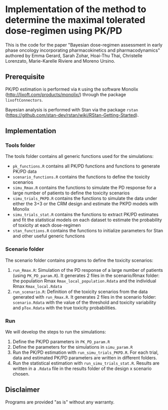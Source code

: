 # Implementation of the method to determine the maximal tolerated dose-regimen using PK/PD

This is the code for the paper "Bayesian dose-regimen assessment in early phase oncology incorporating pharmacokinetics and pharmacodynamics" authored by Emma Gerard, Sarah Zohar, Hoai-Thu Thai, Christelle Lorenzato, Marie-Karelle Riviere and Moreno Ursino. 

## Prerequisite

PK/PD estimation is performed via `R` using the software Monolix (http://lixoft.com/products/monolix/) through the package `lixoftConnectors`.

Bayesian analysis is performed with Stan via the package `rstan` (https://github.com/stan-dev/rstan/wiki/RStan-Getting-Started).


## Implementation

### Tools folder

The tools folder contains all generic functions used for the simulations:
  - `pk_functions.R` contains all PK/PD functions and functions to generate PK/PD data  
  - `scenario_functions.R` contains the functions to define the toxicity scenarios
  - `simu_Rmax.R` contains the functions to simulate the PD response for a large number of patients to define the toxicity scenarios
  - `simu_trials_PKPD.R` contains the functions to simulate the data under either the 3+3 or the CRM design and estimate the PKPD models with Monolix
  - `simu_trials_stat.R` contains the functions to extract PK/PD estimates and fit the statistical models on each dataset to estimate the probability of toxicity at each dose-regimen
  - `stan_functions.R` contains the functions to initialize parameters for Stan and other useful generic functions
  
### Scenario folder

The scenario folder contains programs to define the toxicity scenarios:
  1. `run_Rmax.R`: Simulation of the PD response of a large number of patients (using `PK_PD_param.R`). It generates 2 files in the scenario/Rmax folder: the population Rmax `Rmax_local_population.Rdata` and the individual Rmax `Rmax_local.Rdata`
  2. `run_scenario.R`: Definition of the toxicity scenarios from the data generated with `run_Rmax.R`. It generates 2 files in the scenario folder: `scenario.Rdata` with the value of the threshold and toxicity variability and `pTox.Rdata` with the true toxicity probabilities.
  
### Run

We will develop the steps to run the simulations:

  1. Define the PK/PD parameters in `PK_PD_param.R`
  2. Define the parameters for the simulations in `simu_param.R`
  3. Run the PK/PD estimation with `run_simu_trials_PKPD.R`. For each trial, data and estimated PK/PD parameters are written in different folders.
  4. Run the statistical estimation with `run_simu_trials_stat.R`. Results are written in a `.Rdata` file in the results folder of the design x scenario chosen.
  
## Disclaimer

Programs are provided "as is" without any warranty.
